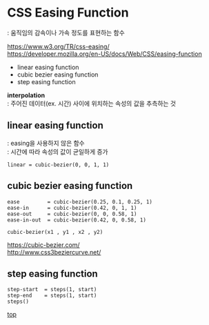 # CSS Easing Function
: 움직임의 감속이나 가속 정도를 표현하는 함수   

https://www.w3.org/TR/css-easing/  
https://developer.mozilla.org/en-US/docs/Web/CSS/easing-function


- linear easing function
- cubic bezier easing function
- step easing function


**interpolation**  
: 주어진 데이터(ex. 시간) 사이에 위치하는 속성의 값을 추측하는 것      



## linear easing function
: easing을 사용하지 않은 함수    
: 시간에 따라 속성의 값이 균일하게 증가


```
linear = cubic-bezier(0, 0, 1, 1)
```



## cubic bezier easing function

```
ease         = cubic-bezier(0.25, 0.1, 0.25, 1)
ease-in      = cubic-bezier(0.42, 0, 1, 1)
ease-out     = cubic-bezier(0, 0, 0.58, 1)
ease-in-out  = cubic-bezier(0.42, 0, 0.58, 1)

cubic-bezier(x1 , y1 , x2 , y2)
```


https://cubic-bezier.com/  
http://www.css3beziercurve.net/  



## step easing function

```
step-start  = steps(1, start)
step-end    = steps(1, start)
steps()
```



[top](#)
